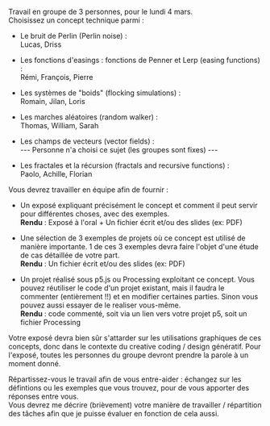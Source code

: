 Travail en groupe de 3 personnes, pour le lundi 4 mars.  
Choisissez un concept technique parmi :

- Le bruit de Perlin (Perlin noise) :  
  Lucas, Driss

- Les fonctions d'easings : fonctions de Penner et Lerp (easing functions) :  
  Rémi, François, Pierre

- Les systèmes de "boids" (flocking simulations) :  
  Romain, Jilan, Loris

- Les marches aléatoires (random walker) :  
  Thomas, William, Sarah

- Les champs de vecteurs (vector fields) :  
  --- Personne n'a choisi ce sujet (les groupes sont fixes) ---

- Les fractales et la récursion (fractals and recursive functions) :  
  Paolo, Achille, Florian

Vous devrez travailler en équipe afin de fournir :

- Un exposé expliquant précisément le concept et comment il peut servir pour différentes choses, avec des exemples.  
  **Rendu** : Exposé à l'oral + Un fichier écrit et/ou des slides (ex: PDF)

- Une sélection de 3 exemples de projets où ce concept est utilisé de manière importante. 1 de ces 3 exemples devra faire l'objet d'une étude de cas détaillée de votre part.  
  **Rendu** : Un fichier écrit et/ou des slides (ex: PDF)

- Un projet réalisé sous p5.js ou Processing exploitant ce concept. Vous pouvez réutiliser le code d'un projet existant, mais il faudra le commenter (entièrement !!) et en modifier certaines parties. Sinon vous pouvez aussi essayer de le realiser vous-même.  
  **Rendu** : code commenté, soit via un lien vers votre projet p5, soit un fichier Processing

Votre exposé devra bien sûr s'attarder sur les utilisations graphiques de ces concepts, donc dans le contexte du creative coding / design génératif. Pour l'exposé, toutes les personnes du groupe devront prendre la parole à un moment donné.

Répartissez-vous le travail afin de vous entre-aider : échangez sur les défintions ou les exemples que vous trouvez, pour de vous apporter des réponses entre vous.  
Vous devrez me décrire (brièvement) votre manière de travailler / répartition des tâches afin que je puisse évaluer en fonction de cela aussi.
